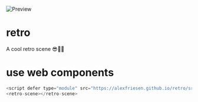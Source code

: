 ![Preview](https://alexfriesen.github.io/retro/preview.png)

# retro
A cool retro scene 😎🌄🌠

# use web components

```js
<script defer type="module" src="https://alexfriesen.github.io/retro/src/index.js"></script>
<retro-scene></retro-scene>
```
